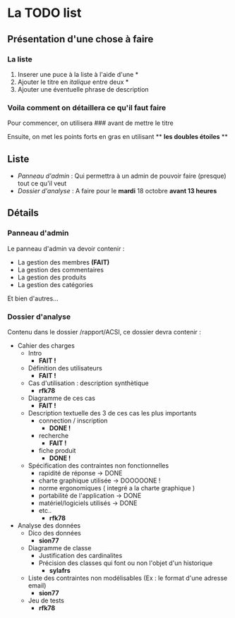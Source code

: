 # La TODO list 
## Présentation d'une chose à faire
### La liste

1. Inserer une puce à la liste à l'aide d'une \*
2. Ajouter le titre en *italique* entre deux \*
3. Ajouter une éventuelle phrase de description

### Voila comment on détaillera ce qu'il faut faire

Pour commencer, on utilisera ### avant de mettre le titre

Ensuite, on met les points forts en gras en utilisant \** **les doubles étoiles** \**

## Liste

* *Panneau d'admin* : Qui permettra à un admin de pouvoir faire (presque) tout ce qu'il veut
* *Dossier d'analyse* : A faire pour le **mardi** 18 octobre **avant 13 heures**

## Détails

### Panneau d'admin

Le panneau d'admin va devoir contenir :

* La gestion des membres **(FAIT)**
* La gestion des commentaires
* La gestion des produits
* La gestion des catégories

Et bien d'autres...

### Dossier d'analyse

Contenu dans le dossier /rapport/ACSI, ce dossier devra contenir :

* Cahier des charges
	* Intro
		* **FAIT !**
	* Définition des utilisateurs
		* **FAIT !**
	* Cas d'utilisation : description synthètique
		* **rfk78**
	* Diagramme de ces cas
		* **FAIT !**
	* Description textuelle des 3 de ces cas les plus importants 
		* connection / inscription
			* **DONE !**
		* recherche
			* **FAIT !**
		* fiche produit
			* **DONE !**
	* Spécification des contraintes non fonctionnelles
		* rapidité de réponse -> DONE
		* charte graphique utilisée -> DOOOOONE !
		* norme ergonomiques ( integré a la charte graphique )
		* portabilité de l'application -> DONE
		* matériel/logiciels utilisés -> DONE
		* etc..
			* **rfk78**
* Analyse des données
	* Dico des données
		* **sion77**
	* Diagramme de classe
		* Justification des cardinalites
		* Précision des classes qui font ou non l'objet d'un historique
			* **sylafrs**
	* Liste des contraintes non modélisables (Ex : le format d'une adresse email)
		* **sion77**
	* Jeu de tests
		* **rfk78**